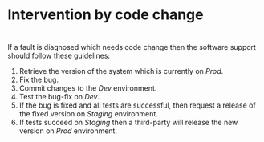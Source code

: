 # **Intervention by code change**

#

If a fault is diagnosed which needs code change then the software support should follow these guidelines:

1. Retrieve the version of the system which is currently on _Prod_.
2. Fix the bug.
3. Commit changes to the _Dev_ environment.
4. Test the bug-fix on _Dev_.
5. If the bug is fixed and all tests are successful, then request a release of the fixed version on _Staging_ environment.
6. If tests succeed on _Staging_ then a third-party will release the new version on _Prod_ environment.
